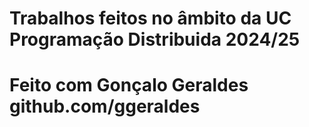 # Trabalhos feitos no âmbito da UC Programação Distribuida 2024/25
# Feito com Gonçalo Geraldes github.com/ggeraldes
